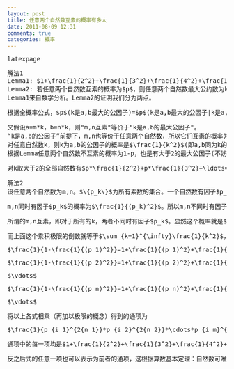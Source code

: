 ```yaml
---
layout: post
title: 任意两个自然数互素的概率有多大
date: 2011-08-09 12:31
comments: true
categories: 概率
---
```

<pre>latexpage</pre>
<pre>解法1
Lemma1: $1+\frac{1}{2^2}+\frac{1}{3^2}+\frac{1}{4^2}+\frac{1}{5^2}+\ldots=\frac{{\pi}^2}{6}$
Lemma2: 若任意两个自然数互素的概率为$p$，则任意两个自然数最大公约数为k的概率为$p*\frac{1}{k^2}$
Lemma1来自数学分析。Lemma2的证明我们分为两点。</pre>
<pre>根据全概率公式，$p$(k是a,b最大的公因子)=$p$(k是a,b最大的公因子|k是a,b公因子)。</pre>
<pre>又假设a=m*k，b=n*k，则"m,n互素"等价于"k是a,b的最大公因子"。
“k是a,b的公因子”前提下，m,n也等价于任意两个自然数，所以它们互素的概率为p。此其一。
对任意自然数k，则k为a,b的公因子的概率是$\frac{1}{k^2}$(即a,b同为k的倍数的概率)。此其二。
根据Lemma任意两个自然数不互素的概率为1-p，也是有大于2的最大公因子(不妨设为k)的概率。</pre>
<pre>对k取大于2的全部自然数有$p*\frac{1}{2^2}+p*\frac{1}{3^2}+\ldots=1-p$，变换即可。</pre>

<pre>解法2
设任意两个自然数为m,n。$\{p_k\}$为所有素数的集合。一个自然数有因子$p_k$的概率为$\frac{1}{p_k}$。</pre>
<pre>m,n同时有因子$p_k$的概率为$\frac{1}{(p_k)^2}$。所以m,n不同时有因子$p_k$的概率为$1-\frac{1}{(p_k)^2}$。</pre>
<pre>所谓的m,n互素，即对于所有的k，两者不同时有因子$p_k$。显然这个概率就是$\prod_{k=1}^{\infty}(1-\frac{1}{(p_k)^2})$</pre>
<pre>而上面这个乘积极限的倒数就等于$\sum_{k=1}^{\infty}\frac{1}{k^2}$，实际上这是因为</pre>
<pre>$\frac{1}{1-\frac{1}{(p_1)^2}}=1+\frac{1}{(p_1)^2}+\frac{1}{(p_1)^4}+\ldots$</pre>
<pre>$\frac{1}{1-\frac{1}{(p_2)^2}}=1+\frac{1}{(p_2)^2}+\frac{1}{(p_2)^4}+\ldots$</pre>
<pre>$\vdots$</pre>
<pre>$\frac{1}{1-\frac{1}{(p_n)^2}}=1+\frac{1}{(p_n)^2}+\frac{1}{(p_n)^4}+\ldots$</pre>
<pre>$\vdots$</pre>

<pre>将以上各式相乘（再加以极限的概念）得到的通项为</pre>
<pre>$\frac{1}{p_{i_1}^{2{n_1}}*p_{i_2}^{2{n_2}}*\cdots*p_{i_m}^{2{n_m}}}$</pre>
<pre>通项中的每一项均是$1+\frac{1}{2^2}+\frac{1}{3^2}+\frac{1}{4^2}+\frac{1}{5^2}+\ldots$的其中一项且不存在重复。</pre>
<pre>反之后式的任意一项也可以表示为前者的通项，这根据算数基本定理：自然数可唯一质分解。</pre>
